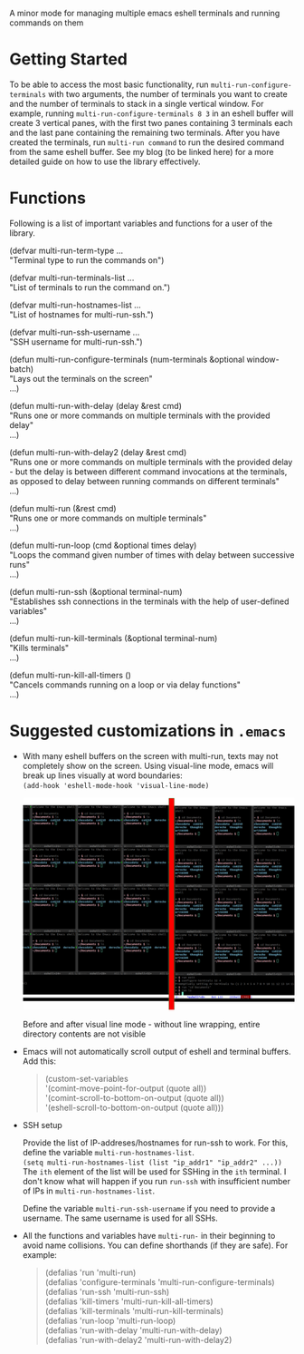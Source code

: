 A minor mode for managing multiple emacs eshell terminals and running commands on them

# Getting Started

To be able to access the most basic functionality, run `multi-run-configure-terminals` with two arguments, the number of terminals you want to create and the number of terminals to stack in a single vertical window. For example, running `multi-run-configure-terminals 8 3` in an eshell buffer will create 3 vertical panes, with the first two panes containing 3 terminals each and the last pane containing the remaining two terminals. After you have created the terminals, run `multi-run command` to run the desired command from the same eshell buffer. See my blog (to be linked here) for a more detailed guide on how to use the library effectively.

# Functions

Following is a list of important variables and functions for a user of the library. 

(defvar multi-run-term-type ...  
  &quot;Terminal type to run the commands on&quot;)

(defvar multi-run-terminals-list ...  
  &quot;List of terminals to run the command on.&quot;)

(defvar multi-run-hostnames-list ...  
  &quot;List of hostnames for multi-run-ssh.&quot;)

(defvar multi-run-ssh-username ...  
  &quot;SSH username for multi-run-ssh.&quot;)

(defun multi-run-configure-terminals (num-terminals &optional window-batch)  
  &quot;Lays out the terminals on the screen&quot;  
  ...)

(defun multi-run-with-delay (delay &rest cmd)  
  &quot;Runs one or more commands on multiple terminals with the provided delay&quot;  
  ...)

(defun multi-run-with-delay2 (delay &rest cmd)  
  &quot;Runs one or more commands on multiple terminals with the provided delay - but the delay is between different command invocations at the terminals, as opposed to delay between running commands on different terminals&quot;  
  ...)

(defun multi-run (&rest cmd)  
  &quot;Runs one or more commands on multiple terminals&quot;   
  ...)

(defun multi-run-loop (cmd &optional times delay)  
  &quot;Loops the command given number of times with delay between successive runs&quot;  
  ...)

(defun multi-run-ssh (&optional terminal-num)  
  &quot;Establishes ssh connections in the terminals with the help of user-defined variables&quot;  
  ...)

(defun multi-run-kill-terminals (&optional terminal-num)  
  &quot;Kills terminals&quot;  
  ...)

(defun multi-run-kill-all-timers ()  
  &quot;Cancels commands running on a loop or via delay functions&quot;  
  ...)


# Suggested customizations in `.emacs`

* With many eshell buffers on the screen with multi-run, texts may not completely show on the screen. Using visual-line mode, emacs will break up lines visually at word boundaries:  
    `(add-hook 'eshell-mode-hook 'visual-line-mode)`

  ![Alt text](docs/before_and_after_visual_line_mode.png?raw=true "Before and after visual line mode - without line wrapping, entire directory contents are not visible")

  Before and after visual line mode - without line wrapping, entire directory contents are not visible

* Emacs will not automatically scroll output of eshell and terminal buffers. Add this:

    >(custom-set-variables  
    >  &#39;(comint-move-point-for-output (quote all))  
    >  &#39;(comint-scroll-to-bottom-on-output (quote all))  
    >  &#39;(eshell-scroll-to-bottom-on-output (quote all)))

* SSH setup

  Provide the list of IP-addreses/hostnames for run-ssh to work. For this, define the variable `multi-run-hostnames-list`.  
    `(setq multi-run-hostnames-list (list "ip_addr1" "ip_addr2" ...))`  
  The `ith` element of the list will be used for SSHing in the `ith` terminal. I don't know what will happen if you run `run-ssh` with insufficient number of IPs in `multi-run-hostnames-list`.  

  Define the variable `multi-run-ssh-username` if you need to provide a username. The same username is used for all SSHs.

* All the functions and variables have `multi-run-` in their beginning to avoid name collisions. You can define shorthands (if they are safe). For example:

   > (defalias &#39;run &#39;multi-run)  
   > (defalias &#39;configure-terminals &#39;multi-run-configure-terminals)  
   > (defalias &#39;run-ssh &#39;multi-run-ssh)  
   > (defalias &#39;kill-timers &#39;multi-run-kill-all-timers)  
   > (defalias &#39;kill-terminals &#39;multi-run-kill-terminals)  
   > (defalias &#39;run-loop &#39;multi-run-loop)  
   > (defalias &#39;run-with-delay &#39;multi-run-with-delay)  
   > (defalias &#39;run-with-delay2 &#39;multi-run-with-delay2)

